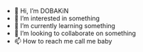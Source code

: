 - 👋 Hi, I’m DOBAKiN
- 👀 I’m interested in something
- 🌱 I’m currently learning something
- 💞️ I’m looking to collaborate on something
- 📫 How to reach me call me baby

<!---
DOBAKiN1/DOBAKiN1 is a ✨not special ✨ repository because its `README.md` (this file) appears on your GitHub profile.
You can click the Preview link to take a look at your changes.
--->
